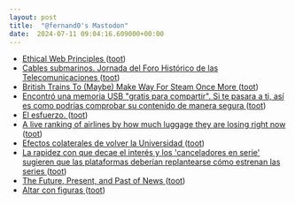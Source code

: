 ```yaml
---
layout: post
title:  "@fernand0's Mastodon"
date:  2024-07-11 09:04:16.609000+00:00
---
```

*  [Ethical Web Principles ](https://www.w3.org/TR/ethical-web-principles) ([toot](https://mastodon.social/@fernand0/112767051799507085))
*  [Cables submarinos. Jornada del Foro Histórico de las Telecomunicaciones ](https://historiatelefonia.com/2024/06/24/cables-submarinos-jornada-del-foro-historico-de-las-telecomunicaciones) ([toot](https://mastodon.social/@fernand0/112766954583146455))
*  [British Trains To (Maybe) Make Way For Steam Once More ](https://hackaday.com/2024/07/06/british-trains-to-maybe-make-way-for-steam-once-more) ([toot](https://mastodon.social/@fernand0/112765157885959125))
*  [Encontró una memoria USB "gratis para compartir". Si te pasara a ti, así es como podrías comprobar su contenido de manera segura ](https://www.genbeta.com/seguridad/encontro-memoria-usb-gratis-para-compartir-te-pasara-a-ti-asi-como-podrias-comprobar-su-contenido-manera-segur) ([toot](https://mastodon.social/@fernand0/112763344842223955))
*  [El esfuerzo. ](https://avecesunafoto.wordpress.com/2024/07/10/el-esfuerzo) ([toot](https://mastodon.social/@fernand0/112763297857705470))
*  [A live ranking of airlines by how much luggage they are losing right now ](https://luggagelosers.com) ([toot](https://mastodon.social/@fernand0/112763045622964387))
*  [Efectos colaterales de volver la Universidad ](https://changlonet.com/blog/efectos-colaterales-de-volver-la-universidad) ([toot](https://mastodon.social/@fernand0/112762829073667384))
*  [La rapidez con que decae el interés y los 'canceladores en serie' sugieren que las plataformas deberían replantearse cómo estrenan las series ](https://www.businessinsider.es/rapidez-decae-interes-canceladores-serie-sugieren-plataformas-deberian-replantearse-como-estrenan-series-139432) ([toot](https://mastodon.social/@fernand0/112762637933085790))
*  [The Future, Present, and Past of News ](https://doc.searls.com/2024/06/30/the-future-present-and-past-of-news) ([toot](https://mastodon.social/@fernand0/112761978878078746))
*  [Altar con figuras ](https://www.flickr.com/photos/fernand0/53817364159) ([toot](https://mastodon.social/@fernand0/112761727234794485))
